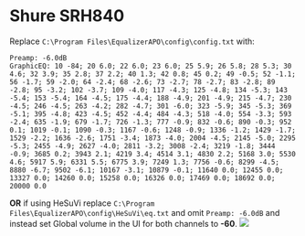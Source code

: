 # Shure SRH840
Replace `C:\Program Files\EqualizerAPO\config\config.txt` with:
```
Preamp: -6.0dB
GraphicEQ: 10 -84; 20 6.0; 22 6.0; 23 6.0; 25 5.9; 26 5.8; 28 5.3; 30 4.6; 32 3.9; 35 2.8; 37 2.2; 40 1.3; 42 0.8; 45 0.2; 49 -0.5; 52 -1.1; 56 -1.7; 59 -2.0; 64 -2.4; 68 -2.6; 73 -2.7; 78 -2.7; 83 -2.8; 89 -2.8; 95 -3.2; 102 -3.7; 109 -4.0; 117 -4.3; 125 -4.8; 134 -5.3; 143 -5.4; 153 -5.4; 164 -4.5; 175 -4.4; 188 -4.9; 201 -4.9; 215 -4.7; 230 -4.5; 246 -4.5; 263 -4.2; 282 -4.7; 301 -6.0; 323 -5.9; 345 -5.3; 369 -5.1; 395 -4.8; 423 -4.5; 452 -4.4; 484 -4.3; 518 -4.0; 554 -3.3; 593 -2.4; 635 -1.9; 679 -1.7; 726 -1.3; 777 -0.9; 832 -0.6; 890 -0.3; 952 0.1; 1019 -0.1; 1090 -0.3; 1167 -0.6; 1248 -0.9; 1336 -1.2; 1429 -1.7; 1529 -2.2; 1636 -2.6; 1751 -3.4; 1873 -4.0; 2004 -4.5; 2145 -5.0; 2295 -5.3; 2455 -4.9; 2627 -4.0; 2811 -3.2; 3008 -2.4; 3219 -1.8; 3444 -0.9; 3685 0.2; 3943 2.1; 4219 3.4; 4514 3.1; 4830 2.2; 5168 3.0; 5530 4.6; 5917 5.9; 6331 5.5; 6775 3.9; 7249 1.3; 7756 -0.6; 8299 -4.5; 8880 -6.7; 9502 -6.1; 10167 -3.1; 10879 -0.1; 11640 0.0; 12455 0.0; 13327 0.0; 14260 0.0; 15258 0.0; 16326 0.0; 17469 0.0; 18692 0.0; 20000 0.0
```
**OR** if using HeSuVi replace `C:\Program Files\EqualizerAPO\config\HeSuVi\eq.txt` and omit `Preamp: -6.0dB` and instead set Global volume in the UI for both channels to **-60**.
![](https://raw.githubusercontent.com/jaakkopasanen/AutoEq/master/results/Innerfidelity%202017/innerfidelity/onear/Shure%20SRH840/Shure%20SRH840.png)